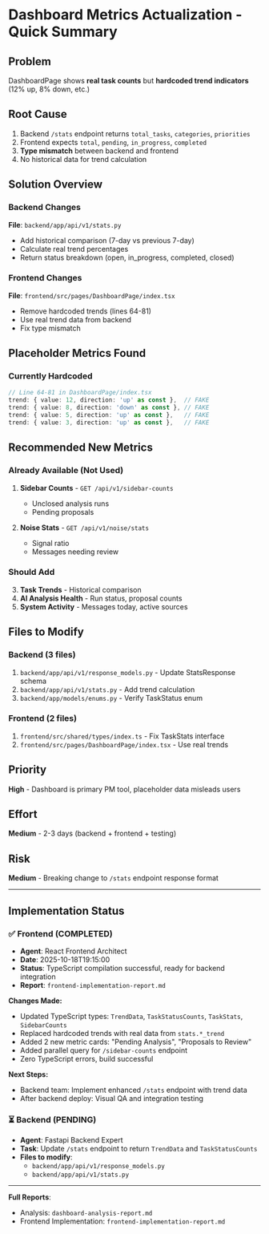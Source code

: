 # Dashboard Metrics Actualization - Quick Summary

## Problem
DashboardPage shows **real task counts** but **hardcoded trend indicators** (12% up, 8% down, etc.)

## Root Cause
1. Backend `/stats` endpoint returns `total_tasks`, `categories`, `priorities`
2. Frontend expects `total`, `pending`, `in_progress`, `completed`
3. **Type mismatch** between backend and frontend
4. No historical data for trend calculation

## Solution Overview

### Backend Changes
**File**: `backend/app/api/v1/stats.py`
- Add historical comparison (7-day vs previous 7-day)
- Calculate real trend percentages
- Return status breakdown (open, in_progress, completed, closed)

### Frontend Changes
**File**: `frontend/src/pages/DashboardPage/index.tsx`
- Remove hardcoded trends (lines 64-81)
- Use real trend data from backend
- Fix type mismatch

## Placeholder Metrics Found

### Currently Hardcoded
```typescript
// Line 64-81 in DashboardPage/index.tsx
trend: { value: 12, direction: 'up' as const },  // FAKE
trend: { value: 8, direction: 'down' as const }, // FAKE
trend: { value: 5, direction: 'up' as const },   // FAKE
trend: { value: 3, direction: 'up' as const },   // FAKE
```

## Recommended New Metrics

### Already Available (Not Used)
1. **Sidebar Counts** - `GET /api/v1/sidebar-counts`
   - Unclosed analysis runs
   - Pending proposals

2. **Noise Stats** - `GET /api/v1/noise/stats`
   - Signal ratio
   - Messages needing review

### Should Add
3. **Task Trends** - Historical comparison
4. **AI Analysis Health** - Run status, proposal counts
5. **System Activity** - Messages today, active sources

## Files to Modify

### Backend (3 files)
1. `backend/app/api/v1/response_models.py` - Update StatsResponse schema
2. `backend/app/api/v1/stats.py` - Add trend calculation
3. `backend/app/models/enums.py` - Verify TaskStatus enum

### Frontend (2 files)
1. `frontend/src/shared/types/index.ts` - Fix TaskStats interface
2. `frontend/src/pages/DashboardPage/index.tsx` - Use real trends

## Priority
**High** - Dashboard is primary PM tool, placeholder data misleads users

## Effort
**Medium** - 2-3 days (backend + frontend + testing)

## Risk
**Medium** - Breaking change to `/stats` endpoint response format

---

## Implementation Status

### ✅ Frontend (COMPLETED)
- **Agent**: React Frontend Architect
- **Date**: 2025-10-18T19:15:00
- **Status**: TypeScript compilation successful, ready for backend integration
- **Report**: `frontend-implementation-report.md`

**Changes Made:**
- Updated TypeScript types: `TrendData`, `TaskStatusCounts`, `TaskStats`, `SidebarCounts`
- Replaced hardcoded trends with real data from `stats.*_trend`
- Added 2 new metric cards: "Pending Analysis", "Proposals to Review"
- Added parallel query for `/sidebar-counts` endpoint
- Zero TypeScript errors, build successful

**Next Steps:**
- Backend team: Implement enhanced `/stats` endpoint with trend data
- After backend deploy: Visual QA and integration testing

### ⏳ Backend (PENDING)
- **Agent**: Fastapi Backend Expert
- **Task**: Update `/stats` endpoint to return `TrendData` and `TaskStatusCounts`
- **Files to modify**:
  - `backend/app/api/v1/response_models.py`
  - `backend/app/api/v1/stats.py`

---

**Full Reports**:
- Analysis: `dashboard-analysis-report.md`
- Frontend Implementation: `frontend-implementation-report.md`
